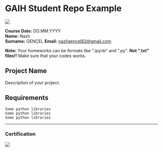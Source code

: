 # GAIH Student Repo Example
![](img/newlogo.png)

**Course Date:** DD.MM.YYYY  
**Name:** Nazlı  
**Surname:** GENÇEL
**Email:** nazligencel82@gmail.com  

**Note:** Your homeworks can be formats like ".ipynb" and ".py". **Not ".txt" files!!** Make sure that your codes works.  

## Project Name
Description of your project.

## Requirements
```
Some python libraries
Some python libraries
Some python libraries
```
---

### Certification
![](img/TopLearnerCertificate.png)

